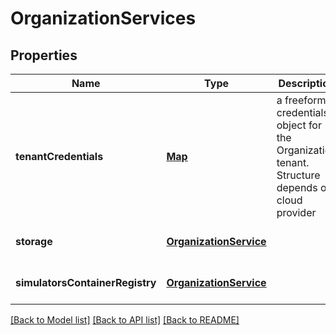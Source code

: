 # OrganizationServices
## Properties

Name | Type | Description | Notes
------------ | ------------- | ------------- | -------------
**tenantCredentials** | [**Map**](object.md) | a freeform credentials object for the Organization tenant. Structure depends on cloud provider | [optional] [default to null]
**storage** | [**OrganizationService**](OrganizationService.md) |  | [optional] [default to null]
**simulatorsContainerRegistry** | [**OrganizationService**](OrganizationService.md) |  | [optional] [default to null]

[[Back to Model list]](../README.md#documentation-for-models) [[Back to API list]](../README.md#documentation-for-api-endpoints) [[Back to README]](../README.md)

